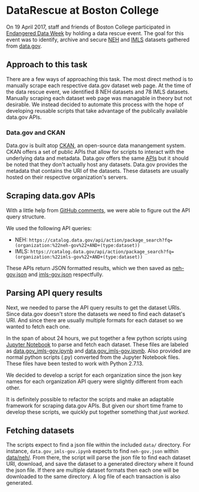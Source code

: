 # DataRescue at Boston College
On 19 April 2017, staff and friends of Boston College participated in [Endangered Data Week](http://endangereddataweek.org/) by holding a data rescue event. The goal for this event was to identify, archive and secure [NEH](https://catalog.data.gov/organization/neh-gov) and [IMLS](https://catalog.data.gov/organization/imls-gov) datasets gathered from [data.gov](http://data.gov).

## Approach to this task
There are a few ways of approaching this task. The most direct method is to manually scrape each respective data.gov dataset web page. At the time of the data rescue event, we identified 8 NEH datasets and 78 IMLS datasets. Manually scraping each dataset web page was managable in theory but not desirable. We instead decided to automate this process with the hope of developing reusable scripts that take advantage of the publically available data.gov APIs.

### Data.gov and CKAN
Data.gov is built atop [CKAN](https://ckan.org/developers/about-ckan/), an open-source data manangement system. CKAN offers a set of public APIs that allow for scripts to interact with the underlying data and metadata. Data.gov offers the same [APIs](https://www.data.gov/developers/apis) but it should be noted that they don't actually host any datasets. Data.gov provides the metadata that contains the URI of the datasets. These datasets are usually hosted on their respective organization's servers.

## Scraping data.gov APIs
With a little help from [GitHub comments](https://github.com/GSA/data.gov/issues/315#issuecomment-275747388), we were able to figure out the API query structure.

We used the following API queries:
* NEH: `https://catalog.data.gov/api/action/package_search?fq=(organization:%22neh-gov%22+AND+(type:dataset))`
* IMLS: `https://catalog.data.gov/api/action/package_search?fq=(organization:%22imls-gov%22+AND+(type:dataset))`

These APIs return JSON formatted results, which we then saved as [neh-gov.json](data/neh/neh-gov.json) and [imls-gov.json](data/imls/imls-gov.json) respectfully.

## Parsing API query results
Next, we needed to parse the API query results to get the dataset URIs. Since data.gov doesn't store the datasets we need to find each dataset's URI. And since there are usually multiple formats for each dataset so we wanted to fetch each one.

In the span of about 24 hours, we put together a few python scripts using [Jupyter Notebook](http://jupyter.org/) to parse and fetch each dataset. These files are labeled as [data.gov_imls-gov.ipynb](data.gov_imls-gov.ipynb) and [data.gov_imls-gov.ipynb](data.gov_imls-gov.ipynb). Also provided are normal python scripts (.py) converted from the Jupyter Notebook files. These files have been tested to work with Python 2.7.13.

We decided to develop a script for each organization since the json key names for each organization API query were slightly different from each other. 

It is definitely possible to refactor the scripts and make an adaptable framework for scraping data.gov APIs. But given our short time frame to develop these scripts, we quickly put together something that _just worked_.

## Fetching datasets

The scripts expect to find a json file within the included `data/` directory. For instance, `data.gov_imls-gov.ipynb` expects to find `neh-gov.json` within [data/neh/](data/neh/). From there, the script will parse the json file to find each dataset URI, download, and save the dataset to a generated directory where it found the json file. If there are multiple dataset formats then each one will be downloaded to the same directory. A log file of each transaction is also generated.
